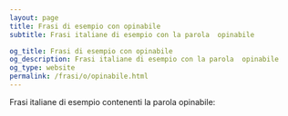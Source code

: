 ```yaml
---
layout: page
title: Frasi di esempio con opinabile 
subtitle: Frasi italiane di esempio con la parola  opinabile

og_title: Frasi di esempio con opinabile 
og_description: Frasi italiane di esempio con la parola  opinabile
og_type: website
permalink: /frasi/o/opinabile.html
---
```


Frasi italiane di esempio contenenti la parola opinabile:


